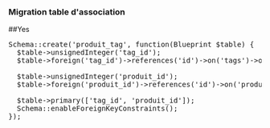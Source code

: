 <h3>Migration table d'association</h3>

##Yes
<pre>
Schema::create('produit_tag', function(Blueprint $table) {
  $table->unsignedInteger('tag_id');
  $table->foreign('tag_id')->references('id')->on('tags')->onDelete('cascade');
  
  $table->unsignedInteger('produit_id');
  $table->foreign('produit_id')->references('id')->on('produits')->onDelete('cascade');
  
  $table->primary(['tag_id', 'produit_id']);
  Schema::enableForeignKeyConstraints();
});

</pre>
